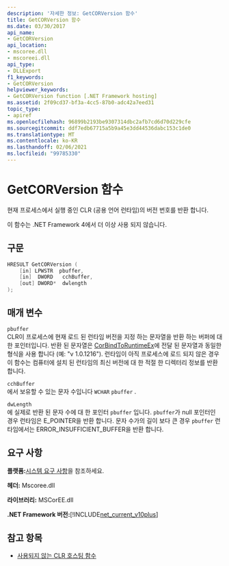 ```yaml
---
description: '자세한 정보: GetCORVersion 함수'
title: GetCORVersion 함수
ms.date: 03/30/2017
api_name:
- GetCORVersion
api_location:
- mscoree.dll
- mscoreei.dll
api_type:
- DLLExport
f1_keywords:
- GetCORVersion
helpviewer_keywords:
- GetCORVersion function [.NET Framework hosting]
ms.assetid: 2f09cd37-bf3a-4cc5-87b0-adc42a7eed31
topic_type:
- apiref
ms.openlocfilehash: 96899b2193be9307314dbc2afb7cd6d70d229cfe
ms.sourcegitcommit: ddf7edb67715a5b9a45e3dd44536dabc153c1de0
ms.translationtype: MT
ms.contentlocale: ko-KR
ms.lasthandoff: 02/06/2021
ms.locfileid: "99785330"
---
```

# <a name="getcorversion-function"></a>GetCORVersion 함수

현재 프로세스에서 실행 중인 CLR (공용 언어 런타임)의 버전 번호를 반환 합니다.  
  
 이 함수는 .NET Framework 4에서 더 이상 사용 되지 않습니다.  
  
## <a name="syntax"></a>구문  
  
```cpp  
HRESULT GetCORVersion (  
    [in] LPWSTR  pbuffer,  
    [in]  DWORD   cchBuffer,
    [out] DWORD*  dwlength  
);
```  
  
## <a name="parameters"></a>매개 변수  

 `pbuffer`  
 CLR이 프로세스에 현재 로드 된 런타임 버전을 지정 하는 문자열을 반환 하는 버퍼에 대 한 포인터입니다. 반환 된 문자열은 [CorBindToRuntimeEx](corbindtoruntimeex-function.md)에 전달 된 문자열과 동일한 형식을 사용 합니다 (예: "v 1.0.1216"). 런타임이 아직 프로세스에 로드 되지 않은 경우이 함수는 컴퓨터에 설치 된 런타임의 최신 버전에 대 한 적절 한 디렉터리 정보를 반환 합니다.  
  
 `cchBuffer`  
 에서 보유할 수 있는 문자 수입니다 `WCHAR` `pbuffer` .  
  
 `dwLength`  
 에 실제로 반환 된 문자 수에 대 한 포인터 `pbuffer` 입니다. `pbuffer`가 null 포인터인 경우 런타임은 E_POINTER을 반환 합니다. 문자 수가의 길이 보다 큰 경우 `pbuffer` 런타임에서는 ERROR_INSUFFICIENT_BUFFER을 반환 합니다.  
  
## <a name="requirements"></a>요구 사항  

 **플랫폼:**[시스템 요구 사항](../../get-started/system-requirements.md)을 참조하세요.  
  
 **헤더:** Mscoree.dll  
  
 **라이브러리:** MSCorEE.dll  
  
 **.NET Framework 버전:**[!INCLUDE[net_current_v10plus](../../../../includes/net-current-v10plus-md.md)]  
  
## <a name="see-also"></a>참고 항목

- [사용되지 않는 CLR 호스팅 함수](deprecated-clr-hosting-functions.md)
